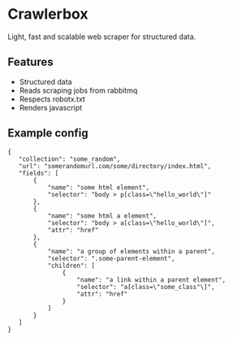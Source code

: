 # Crawlerbox
Light, fast and scalable web scraper for structured data.

## Features
 - Structured data
 - Reads scraping jobs from rabbitmq
 - Respects robotx.txt
 - Renders javascript

 ## Example config
 ```
 {
    "collection": "some_random",
    "url": "somerandomurl.com/some/directory/index.html",
    "fields": [
        {
            "name": "some html element",
            "selector": "body > p[class=\"hello_world\"]"
        },
        {
            "name": "some html a element",
            "selector": "body > a[class=\"hello_world\"]",
            "attr": "href"
        },
        {
            "name": "a group of elements within a parent",
            "selector": ".some-parent-element",
            "children": [
                {
                    "name": "a link within a parent element",
                    "selector": "a[class=\"some_class"\]",
                    "attr": "href"
                }
            ]
        }
    ]
}
```
